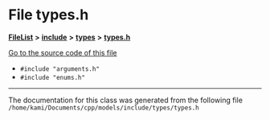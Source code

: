 

# File types.h



[**FileList**](files.md) **>** [**include**](dir_d44c64559bbebec7f509842c48db8b23.md) **>** [**types**](dir_0ad255a918b7fba820a1ddafed6fa637.md) **>** [**types.h**](types_8h.md)

[Go to the source code of this file](types_8h_source.md)



* `#include "arguments.h"`
* `#include "enums.h"`


































































------------------------------
The documentation for this class was generated from the following file `/home/kami/Documents/cpp/models/include/types/types.h`

